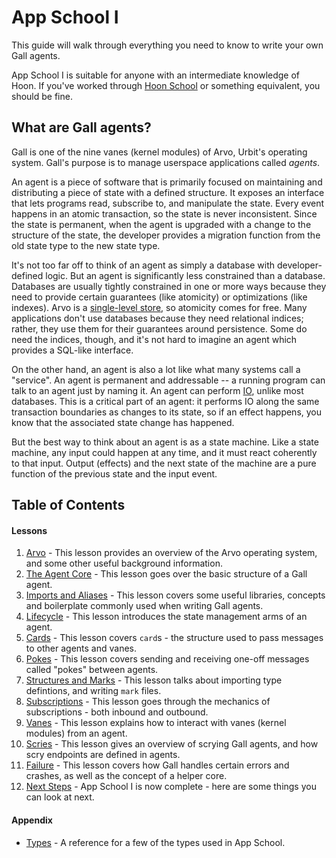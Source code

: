 # App School I

This guide will walk through everything you need to know to write your own Gall agents.

App School I is suitable for anyone with an intermediate knowledge of Hoon. If you've worked through [Hoon School](courses/hoon-school/) or something equivalent, you should be fine.

## What are Gall agents?

Gall is one of the nine vanes (kernel modules) of Arvo, Urbit's operating system. Gall's purpose is to manage userspace applications called _agents_.

An agent is a piece of software that is primarily focused on maintaining and distributing a piece of state with a defined structure. It exposes an interface that lets programs read, subscribe to, and manipulate the state. Every event happens in an atomic transaction, so the state is never inconsistent. Since the state is permanent, when the agent is upgraded with a change to the structure of the state, the developer provides a migration function from the old state type to the new state type.

It's not too far off to think of an agent as simply a database with developer-defined logic. But an agent is significantly less constrained than a database. Databases are usually tightly constrained in one or more ways because they need to provide certain guarantees (like atomicity) or optimizations (like indexes). Arvo is a [single-level store](system/kernel/arvo#single-level-store), so atomicity comes for free. Many applications don't use databases because they need relational indices; rather, they use them for their guarantees around persistence. Some do need the indices, though, and it's not hard to imagine an agent which provides a SQL-like interface.

On the other hand, an agent is also a lot like what many systems call a "service". An agent is permanent and addressable -- a running program can talk to an agent just by naming it. An agent can perform [IO](https://urbit.org/blog/io-in-hoon), unlike most databases. This is a critical part of an agent: it performs IO along the same transaction boundaries as changes to its state, so if an effect happens, you know that the associated state change has happened.

But the best way to think about an agent is as a state machine. Like a state machine, any input could happen at any time, and it must react coherently to that input. Output (effects) and the next state of the machine are a pure function of the previous state and the input event.

## Table of Contents

#### Lessons

1. [Arvo](courses/app-school/1-arvo) - This lesson provides an overview of the Arvo operating system, and some other useful background information.
2. [The Agent Core](courses/app-school/2-agent) - This lesson goes over the basic structure of a Gall agent.
3. [Imports and Aliases](courses/app-school/3-imports-and-aliases) - This lesson covers some useful libraries, concepts and boilerplate commonly used when writing Gall agents.
4. [Lifecycle](courses/app-school/4-lifecycle) - This lesson introduces the state management arms of an agent.
5. [Cards](courses/app-school/5-cards) - This lesson covers `card`s - the structure used to pass messages to other agents and vanes.
6. [Pokes](courses/app-school/6-pokes) - This lesson covers sending and receiving one-off messages called "pokes" between agents.
7. [Structures and Marks](courses/app-school/7-sur-and-marks) - This lesson talks about importing type defintions, and writing `mark` files.
8. [Subscriptions](courses/app-school/8-subscriptions) - This lesson goes through the mechanics of subscriptions - both inbound and outbound.
9. [Vanes](courses/app-school/9-vanes) - This lesson explains how to interact with vanes (kernel modules) from an agent.
10. [Scries](courses/app-school/10-scry) - This lesson gives an overview of scrying Gall agents, and how scry endpoints are defined in agents.
11. [Failure](courses/app-school/11-fail) - This lesson covers how Gall handles certain errors and crashes, as well as the concept of a helper core.
12. [Next Steps](courses/app-school/12-next-steps) - App School I is now complete - here are some things you can look at next.

#### Appendix

- [Types](courses/app-school/types) - A reference for a few of the types used in App School.
